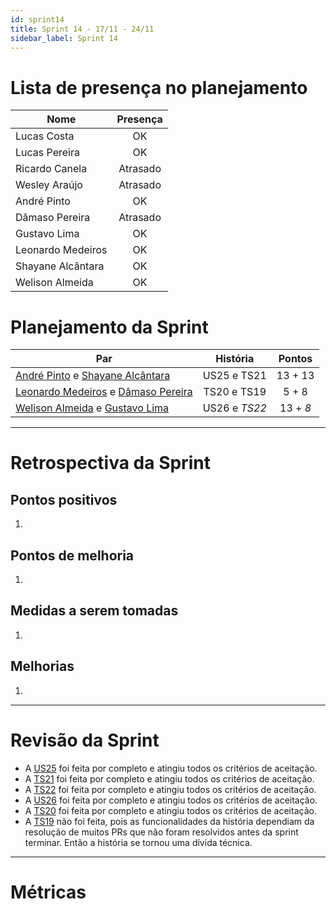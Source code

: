 ```yaml
---
id: sprint14
title: Sprint 14 - 17/11 - 24/11
sidebar_label: Sprint 14
---
```


# Lista de presença no planejamento
|Nome|Presença|
|----|:------:|
|Lucas Costa|OK|
|Lucas Pereira|OK|
|Ricardo Canela|Atrasado|
|Wesley Araújo|Atrasado|
|André Pinto|OK|
|Dâmaso Pereira|Atrasado|
|Gustavo Lima|OK|
|Leonardo Medeiros|OK|
|Shayane Alcântara|OK|
|Welison Almeida|OK|

# Planejamento da Sprint
|Par|História|Pontos|
|---|:------:|:----:|
|[André Pinto](https://github.com/andrelucax) e [Shayane Alcântara](https://github.com/shayanealcantara)|US25 e TS21|13 + 13|
|[Leonardo Medeiros](https://github.com/leomedeiros1) e [Dâmaso Pereira](https://github.com/juniopereirab)|TS20 e TS19|5 + 8|
|[Welison Almeida](https://github.com/WelisonR) e [Gustavo Lima](https://github.com/gustavolima00)|US26 e *TS22*|13 + *8*|

-------------------------------------------------------------------------------
# Retrospectiva da Sprint
## Pontos positivos
1. 

## Pontos de melhoria
1. 

## Medidas a serem tomadas
1. 

## Melhorias
1. 

-------------------------------------------------------------------------------
# Revisão da Sprint
* A [US25](https://github.com/fga-eps-mds/2018.2-Integra-Vendas/issues/294) foi feita por completo e atingiu todos os critérios de aceitação.
* A [TS21](https://github.com/fga-eps-mds/2018.2-Integra-Vendas/issues/301) foi feita por completo e atingiu todos os critérios de aceitação.
* A [TS22](https://github.com/fga-eps-mds/2018.2-Integra-Vendas/issues/306) foi feita por completo e atingiu todos os critérios de aceitação.
* A [US26](https://github.com/fga-eps-mds/2018.2-Integra-Vendas/issues/297) foi feita por completo e atingiu todos os critérios de aceitação.
* A [TS20](https://github.com/fga-eps-mds/2018.2-Integra-Vendas/issues/296) foi feita por completo e atingiu todos os critérios de aceitação.
* A [TS19](https://github.com/fga-eps-mds/2018.2-Integra-Vendas/issues/295) não foi feita, pois as funcionalidades da história dependiam da resolução de muitos PRs que não foram resolvidos antes da sprint terminar. Então a história se tornou uma dívida técnica.
-------------------------------------------------------------------------------
# Métricas
<!-- ## Horas durante a sprint
![tempo-mds-14](assets/sprints/tempo-mds-14.png)
![tempo-eps-14](assets/sprints/tempo-eps-14.png)
![tempo-geral-14](assets/sprints/tempo-geral-14.png)

## Horas totais
![total-horas-14](assets/sprints/total-horas-14.png)
![total-horas-td-14](assets/sprints/total-horas-td-14.png)

## Velocity
![velocity-14](assets/sprints/velocity-14.png)

## Burndown
![burndown-14](assets/sprints/burndown-14.png) -->